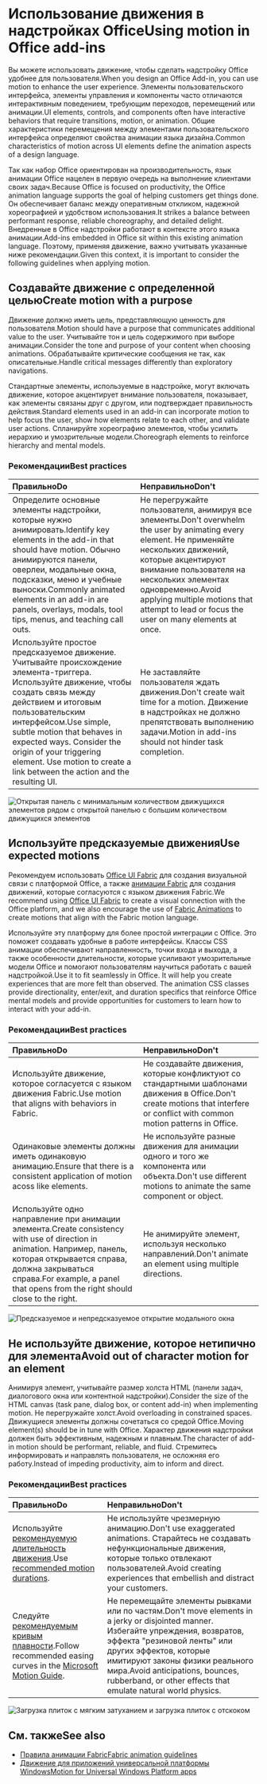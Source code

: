 # <a name="using-motion-in-office-add-ins"></a><span data-ttu-id="db104-101">Использование движения в надстройках Office</span><span class="sxs-lookup"><span data-stu-id="db104-101">Using motion in Office add-ins</span></span>

<span data-ttu-id="db104-102">Вы можете использовать движение, чтобы сделать надстройку Office удобнее для пользователя.</span><span class="sxs-lookup"><span data-stu-id="db104-102">When you design an Office Add-in, you can use motion to enhance the user experience.</span></span> <span data-ttu-id="db104-103">Элементы пользовательского интерфейса, элементы управления и компоненты часто отличаются интерактивным поведением, требующим переходов, перемещений или анимации.</span><span class="sxs-lookup"><span data-stu-id="db104-103">UI elements, controls, and components often have interactive behaviors that require transitions, motion, or animation.</span></span> <span data-ttu-id="db104-104">Общие характеристики перемещения между элементами пользовательского интерфейса определяют свойства анимации языка дизайна.</span><span class="sxs-lookup"><span data-stu-id="db104-104">Common characteristics of motion across UI elements define the animation aspects of a design language.</span></span> 

<span data-ttu-id="db104-105">Так как набор Office ориентирован на производительность, язык анимации Office нацелен в первую очередь на выполнение клиентами своих задач.</span><span class="sxs-lookup"><span data-stu-id="db104-105">Because Office is focused on productivity, the Office animation language supports the goal of helping customers get things done.</span></span> <span data-ttu-id="db104-106">Он обеспечивает баланс между оперативным откликом, надежной хореографией и удобством использования.</span><span class="sxs-lookup"><span data-stu-id="db104-106">It strikes a balance between performant response, reliable choreography, and detailed delight.</span></span> <span data-ttu-id="db104-107">Внедренные в Office надстройки работают в контексте этого языка анимации.</span><span class="sxs-lookup"><span data-stu-id="db104-107">Add-ins embedded in Office sit within this existing animation language.</span></span> <span data-ttu-id="db104-108">Поэтому, применяя движение, важно учитывать указанные ниже рекомендации.</span><span class="sxs-lookup"><span data-stu-id="db104-108">Given this context, it is important to consider the following guidelines when applying motion.</span></span> 


## <a name="create-motion-with-a-purpose"></a><span data-ttu-id="db104-109">Создавайте движение с определенной целью</span><span class="sxs-lookup"><span data-stu-id="db104-109">Create motion with a purpose</span></span>

<span data-ttu-id="db104-110">Движение должно иметь цель, представляющую ценность для пользователя.</span><span class="sxs-lookup"><span data-stu-id="db104-110">Motion should have a purpose that communicates additional value to the user.</span></span> <span data-ttu-id="db104-111">Учитывайте тон и цель содержимого при выборе анимации.</span><span class="sxs-lookup"><span data-stu-id="db104-111">Consider the tone and purpose of your content when choosing animations.</span></span> <span data-ttu-id="db104-112">Обрабатывайте критические сообщения не так, как описательные.</span><span class="sxs-lookup"><span data-stu-id="db104-112">Handle critical messages differently than exploratory navigations.</span></span>

<span data-ttu-id="db104-113">Стандартные элементы, используемые в надстройке, могут включать движение, которое акцентирует внимание пользователя, показывает, как элементы связаны друг с другом, или подтверждает правильность действия.</span><span class="sxs-lookup"><span data-stu-id="db104-113">Standard elements used in an add-in can incorporate motion to help focus the user, show how elements relate to each other, and validate user actions.</span></span> <span data-ttu-id="db104-114">Спланируйте хореографию элементов, чтобы усилить иерархию и умозрительные модели.</span><span class="sxs-lookup"><span data-stu-id="db104-114">Choreograph elements to reinforce hierarchy and mental models.</span></span>



### <a name="best-practices"></a><span data-ttu-id="db104-115">Рекомендации</span><span class="sxs-lookup"><span data-stu-id="db104-115">Best practices</span></span>

|<span data-ttu-id="db104-116">Правильно</span><span class="sxs-lookup"><span data-stu-id="db104-116">Do</span></span>|<span data-ttu-id="db104-117">Неправильно</span><span class="sxs-lookup"><span data-stu-id="db104-117">Don't</span></span>|
|:-----|:-----|
|<span data-ttu-id="db104-118">Определите основные элементы надстройки, которые нужно анимировать.</span><span class="sxs-lookup"><span data-stu-id="db104-118">Identify key elements in the add-in that should have motion.</span></span> <span data-ttu-id="db104-119">Обычно анимируются панели, оверлеи, модальные окна, подсказки, меню и учебные выноски.</span><span class="sxs-lookup"><span data-stu-id="db104-119">Commonly animated elements in an add-in are panels, overlays, modals, tool tips, menus, and teaching call outs.</span></span>| <span data-ttu-id="db104-120">Не перегружайте пользователя, анимируя все элементы.</span><span class="sxs-lookup"><span data-stu-id="db104-120">Don't overwhelm the user by animating every element.</span></span> <span data-ttu-id="db104-121">Не применяйте нескольких движений, которые акцентируют внимание пользователя на нескольких элементах одновременно.</span><span class="sxs-lookup"><span data-stu-id="db104-121">Avoid applying multiple motions that attempt to lead or focus the user on many elements at once.</span></span> |
|<span data-ttu-id="db104-p107">Используйте простое предсказуемое движение. Учитывайте происхождение элемента-триггера. Используйте движение, чтобы создать связь между действием и итоговым пользовательским интерфейсом.</span><span class="sxs-lookup"><span data-stu-id="db104-p107">Use simple, subtle motion that behaves in expected ways. Consider the origin of your triggering element. Use motion to create a link between the action and the resulting UI.</span></span> | <span data-ttu-id="db104-125">Не заставляйте пользователя ждать движения.</span><span class="sxs-lookup"><span data-stu-id="db104-125">Don't create wait time for a motion.</span></span> <span data-ttu-id="db104-126">Движение в надстройках не должно препятствовать выполнению задачи.</span><span class="sxs-lookup"><span data-stu-id="db104-126">Motion in add-ins should not hinder task completion.</span></span>|

![Открытая панель с минимальным количеством движущихся элементов рядом с открытой панелью с большим количеством движущихся элементов](../images/add-in-motion-purpose.gif)



## <a name="use-expected-motions"></a><span data-ttu-id="db104-128">Используйте предсказуемые движения</span><span class="sxs-lookup"><span data-stu-id="db104-128">Use expected motions</span></span>
<span data-ttu-id="db104-129">Рекомендуем использовать [Office UI Fabric](https://developer.microsoft.com/fabric) для создания визуальной связи с платформой Office, а также [анимации Fabric](https://developer.microsoft.com/fabric#/styles/animations) для создания движений, которые согласуются с языком движения Fabric.</span><span class="sxs-lookup"><span data-stu-id="db104-129">We recommend using [Office UI Fabric](https://developer.microsoft.com/fabric) to create a visual connection with the Office platform, and we also encourage the use of [Fabric Animations](https://developer.microsoft.com/fabric#/styles/animations) to create motions that align with the Fabric motion language.</span></span> 

<span data-ttu-id="db104-p109">Используйте эту платформу для более простой интеграции с Office. Это поможет создавать удобные в работе интерфейсы. Классы CSS анимации обеспечивают направленность, точки входа и выхода, а также особенности длительности, которые усиливают умозрительные модели Office и помогают пользователям научиться работать с вашей надстройкой.</span><span class="sxs-lookup"><span data-stu-id="db104-p109">Use it to fit seamlessly in Office. It will help you create experiences that are more felt than observed. The animation CSS classes provide directionality, enter/exit, and duration specifics that reinforce Office mental models and provide opportunities for customers to learn how to interact with your add-in.</span></span>

### <a name="best-practices"></a><span data-ttu-id="db104-133">Рекомендации</span><span class="sxs-lookup"><span data-stu-id="db104-133">Best practices</span></span>


|<span data-ttu-id="db104-134">Правильно</span><span class="sxs-lookup"><span data-stu-id="db104-134">Do</span></span>|<span data-ttu-id="db104-135">Неправильно</span><span class="sxs-lookup"><span data-stu-id="db104-135">Don't</span></span>|
|:-----|:-----|
|<span data-ttu-id="db104-136">Используйте движение, которое согласуется с языком движения Fabric.</span><span class="sxs-lookup"><span data-stu-id="db104-136">Use motion that aligns with behaviors in Fabric.</span></span>| <span data-ttu-id="db104-137">Не создавайте движения, которые конфликтуют со стандартными шаблонами движения в Office.</span><span class="sxs-lookup"><span data-stu-id="db104-137">Don't create motions that interfere or conflict with common motion patterns in Office.</span></span> 
|<span data-ttu-id="db104-138">Одинаковые элементы должны иметь одинаковую анимацию.</span><span class="sxs-lookup"><span data-stu-id="db104-138">Ensure that there is a consistent application of motion acoss like elements.</span></span>| <span data-ttu-id="db104-139">Не используйте разные движения для анимации одного и того же компонента или объекта.</span><span class="sxs-lookup"><span data-stu-id="db104-139">Don't use different motions to animate the same component or object.</span></span>|
|<span data-ttu-id="db104-140">Используйте одно направление при анимации элемента.</span><span class="sxs-lookup"><span data-stu-id="db104-140">Create consistency with use of direction in animation.</span></span> <span data-ttu-id="db104-141">Например, панель, которая открывается справа, должна закрываться справа.</span><span class="sxs-lookup"><span data-stu-id="db104-141">For example, a panel that opens from the right should close to the right.</span></span>|<span data-ttu-id="db104-142">Не анимируйте элемент, используя несколько направлений.</span><span class="sxs-lookup"><span data-stu-id="db104-142">Don't animate an element using multiple directions.</span></span>

![Предсказуемое и непредсказуемое открытие модального окна](../images/add-in-motion-expected.gif)

## <a name="avoid-out-of-character-motion-for-an-element"></a><span data-ttu-id="db104-144">Не используйте движение, которое нетипично для элемента</span><span class="sxs-lookup"><span data-stu-id="db104-144">Avoid out of character motion for an element</span></span>

<span data-ttu-id="db104-145">Анимируя элемент, учитывайте размер холста HTML (панели задач, диалогового окна или контентной надстройки).</span><span class="sxs-lookup"><span data-stu-id="db104-145">Consider the size of the HTML canvas (task pane, dialog box, or content add-in) when implementing motion.</span></span> <span data-ttu-id="db104-146">Не перегружайте холст.</span><span class="sxs-lookup"><span data-stu-id="db104-146">Avoid overloading in constrained spaces.</span></span> <span data-ttu-id="db104-147">Движущиеся элементы должны сочетаться со средой Office.</span><span class="sxs-lookup"><span data-stu-id="db104-147">Moving element(s) should be in tune with Office.</span></span> <span data-ttu-id="db104-148">Характер движения надстройки должен быть эффективным, надежным и плавным.</span><span class="sxs-lookup"><span data-stu-id="db104-148">The character of add-in motion should be performant, reliable, and fluid.</span></span> <span data-ttu-id="db104-149">Стремитесь информировать и направлять пользователя, не осложняя его работу.</span><span class="sxs-lookup"><span data-stu-id="db104-149">Instead of impeding productivity, aim to inform and direct.</span></span>

### <a name="best-practices"></a><span data-ttu-id="db104-150">Рекомендации</span><span class="sxs-lookup"><span data-stu-id="db104-150">Best practices</span></span>

|<span data-ttu-id="db104-151">Правильно</span><span class="sxs-lookup"><span data-stu-id="db104-151">Do</span></span>|<span data-ttu-id="db104-152">Неправильно</span><span class="sxs-lookup"><span data-stu-id="db104-152">Don't</span></span>|
|:-----|:-----|
| <span data-ttu-id="db104-153">Используйте [рекомендуемую длительность движения](https://developer.microsoft.com/fabric#/styles/animations).</span><span class="sxs-lookup"><span data-stu-id="db104-153">Use [recommended motion durations](https://developer.microsoft.com/fabric#/styles/animations).</span></span> | <span data-ttu-id="db104-154">Не используйте чрезмерную анимацию.</span><span class="sxs-lookup"><span data-stu-id="db104-154">Don't use exaggerated animations.</span></span> <span data-ttu-id="db104-155">Старайтесь не создавать нефункциональные движения, которые только отвлекают пользователей.</span><span class="sxs-lookup"><span data-stu-id="db104-155">Avoid creating experiences that embellish and distract your customers.</span></span>
| <span data-ttu-id="db104-156">Следуйте [рекомендуемым кривым плавности](https://docs.microsoft.com/windows/uwp/design/motion/timing-and-easing#easing-in-fluent-motion).</span><span class="sxs-lookup"><span data-stu-id="db104-156">Follow recommended easing curves in the [Microsoft Motion Guide](https://docs.microsoft.com/windows/uwp/design/motion/timing-and-easing#easing-in-fluent-motion).</span></span>  |<span data-ttu-id="db104-157">Не перемещайте элементы рывками или по частям.</span><span class="sxs-lookup"><span data-stu-id="db104-157">Don't move elements in a jerky or disjointed manner.</span></span> <span data-ttu-id="db104-158">Избегайте упреждения, возвратов, эффекта "резиновой ленты" или других эффектов, которые имитируют законы физики реального мира.</span><span class="sxs-lookup"><span data-stu-id="db104-158">Avoid anticipations, bounces, rubberband, or other effects that emulate natural world physics.</span></span>|

![Загрузка плиток с мягким затуханием и загрузка плиток с отскоком](../images/add-in-motion-character.gif)

## <a name="see-also"></a><span data-ttu-id="db104-160">См. также</span><span class="sxs-lookup"><span data-stu-id="db104-160">See also</span></span>

* [<span data-ttu-id="db104-161">Правила анимации Fabric</span><span class="sxs-lookup"><span data-stu-id="db104-161">Fabric animation guidelines</span></span>](https://developer.microsoft.com/fabric#/styles/animations)
* [<span data-ttu-id="db104-162">Движение для приложений универсальной платформы Windows</span><span class="sxs-lookup"><span data-stu-id="db104-162">Motion for Universal Windows Platform apps</span></span>](https://docs.microsoft.com/windows/uwp/design/motion)

